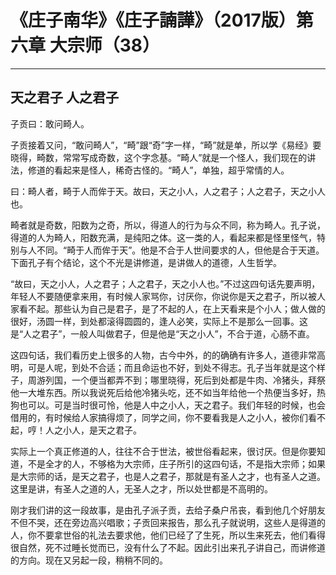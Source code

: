 # 《庄子南华》《庄子諵譁》（2017版）第六章 大宗师（38）

------

## 天之君子 人之君子

子贡曰：敢问畸人。

子贡接着又问，“敢问畸人”，“畸”跟“奇”字一样，“畸”就是单，所以学《易经》要晓得，畸数，常常写成奇数，这个字念基。“畸人”就是一个怪人，我们现在的讲法，修道的看起来是怪人，稀奇古怪的。“畸人”，单独，超乎常情的人。

曰：畸人者，畸于人而侔于天。故曰，天之小人，人之君子；人之君子，天之小人也。

畸者就是奇数，阳数为之奇，所以，得道人的行为与众不同，称为畸人。孔子说，得道的人为畸人，阳数充满，是纯阳之体。这一类的人，看起来都是怪里怪气，特别与人不同。“畸于人而侔于天”。他是不合于人世间要求的人，但他是合于天道。下面孔子有个结论，这个不光是讲修道，是讲做人的道德，人生哲学。

“故曰，天之小人，人之君子；人之君子，天之小人也。”不过这四句话先要声明，年轻人不要随便拿来用，有时候人家骂你，讨厌你，你说你是天之君子，所以被人家看不起。那些认为自己是君子，是了不起的人，在上天看来是个小人；做人做的很好，汤圆一样，到处都滚得圆圆的，逢人必笑，实际上不是那么一回事。这是“人之君子”，一般人叫做君子，但是他是“天之小人”，不合于道，心肠不直。

这四句话，我们看历史上很多的人物，古今中外，的的确确有许多人，道德非常高明，可是人呢，到处不合适；而且命运也不好，到处不得志。孔子当年就是这个样子，周游列国，一个便当都弄不到；哪里晓得，死后到处都是牛肉、冷猪头，拜祭他一大堆东西。所以我说死后给他冷猪头吃，还不如当年给他一个热便当多好，热狗也可以。可是当时很可怜，他是人中之小人，天之君子。我们年轻的时候，也会借用的，有时候给人家搞得烦了，同学之间，你不要看我是人之小人，被你们看不起，哼！人之小人，是天之君子。

实际上一个真正修道的人，往往不合于世法，被世俗看起来，很讨厌。但是你要知道，不是全才的人，不够格为大宗师，庄子所引的这四句话，不是指大宗师；如果是大宗师的话，是天之君子，也是人之君子，那就是有圣人之才，也有圣人之道。这里是讲，有圣人之道的人，无圣人之才，所以处世都是不高明的。

刚才我们讲的这一段故事，是由孔子派子贡，去给子桑户吊丧，看到他几个好朋友不但不哭，还在旁边高兴唱歌；子贡回来报告，那么孔子就说明，这些人是得道的人，你不要拿世俗的礼法去要求他，他们已经了了生死，所以生来死去，他们看得很自然，死不过睡长觉而已，没有什么了不起。因此引出来孔子讲自己，而讲修道的方向。现在又另起一段，稍稍不同的。
